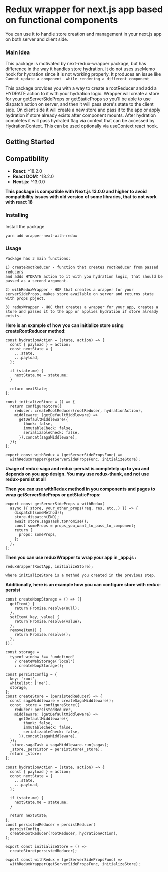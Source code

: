 # Redux wrapper for next.js app based on functional components

You can use it to handle store creation and management in your next.js app on both server and client side.

### Main idea
This package is motivated by next-redux-wrapper package, but has difference in the way it handles store hydration.
It do not uses useMemo hook for hydration since it is not working properly. It produces an issue like ```Cannot update a component  while rendering a different component```

This package provides you with a way to create a rootReducer and add a HYDRATE action to it with your hydration logic.
Wrapper will create a store for your getServerSideProps or getStaticProps so you'll be able to use dispatch action on server, and then it will pass
store's state to the client side. 
On client side it will create a new store and pass it to the app or apply hydration if store already exists after component mounts.
After hydration completes it will pass hydrated flag via context that can be accessed by HydrationContext.
This can be used optionally via useContext react hook.

## Getting Started

## Compatibility

- **React:** ^18.2.0
- **React DOM:** ^18.2.0
- **Next.js:** ^13.0.0

**This package is compatible with Next.js 13.0.0 and higher to avoid compatibility issues with old version of some libraries, that to not work with react 18**

### Installing

Install the package

```
yarn add wrapper-next-with-redux
```

### Usage

```
Package has 3 main functions:

1) createRootReducer - function that creates rootReducer from passed reducers 
and adds HYDRATE action to it with you hydration logic, that should be passed as a second argument.

2) withReduxWrapper - HOF that creates a wrapper for your serverSideProps, makes store available on server and returns state with props pbject.

3) reduxWrapper - HOC that creates a wrapper for your app, creates a store and passes it to the app or applies hydration if store already exists.

```
**Here is an example of how you can initialize store using createRootReducer method:**
```
const hydrationAction = (state, action) => {
  const { payload } = action;
  const nextState = {
    ...state,
    ...payload,
  };

  if (state.me) {
    nextState.me = state.me;
  }

  return nextState;
};

const initializeStore = () => {
  return configureStore({
    reducer: createRootReducer(rootReducer, hydrationAction),
    middleware: (getDefaultMiddleware) =>
      getDefaultMiddleware({
        thunk: false,
        immutableCheck: false,
        serializableCheck: false,
      }).concat(sagaMiddleware),
  });
};

export const withRedux = (getServerSidePropsFunc) =>
  withReduxWrapper(getServerSidePropsFunc, initializeStore);
```
**Usage of redux-saga and redux-persist is completely up to you and depends on you app design. You may use redux-thunk, and not use redux-persist at all**

**Then you can use withRedux method in you components and pages to wrap getServerSideProps or getStaticProps:**
```
export const getServerSideProps = withRedux(
  async ({ store, your_other_props(req, res, etc..) }) => {
    dispatch(someMethod));
    store.dispatch(END);
    await store.sagaTask.toPromise();
    const someProps = props_you_want_to_pass_to_component;
    return {
      props: someProps,
    };
  },
);
```

**Then you can use reduxWrapper to wrap your app in _app.js :**
```
reduxWrapper(RootApp, initializeStore);

where initializeStore is a method you created in the previous step.
```

**Additionally, here is an example how you can configure store with redux-persist**
```
const createNoopStorage = () => ({
  getItem() {
    return Promise.resolve(null);
  },
  setItem(_key, value) {
    return Promise.resolve(value);
  },
  removeItem() {
    return Promise.resolve();
  },
});

const storage =
  typeof window !== 'undefined'
    ? createWebStorage('local')
    : createNoopStorage();

const persistConfig = {
  key: 'root',
  whitelist: ['me'],
  storage,
};
const createStore = (persistedReducer) => {
  const sagaMiddleware = createSagaMiddleware();
  const _store = configureStore({
    reducer: persistedReducer,
    middleware: (getDefaultMiddleware) =>
      getDefaultMiddleware({
        thunk: false,
        immutableCheck: false,
        serializableCheck: false,
      }).concat(sagaMiddleware),
  });
  _store.sagaTask = sagaMiddleware.run(sagas);
  _store._persistor = persistStore(_store);
  return _store;
};

const hydrationAction = (state, action) => {
  const { payload } = action;
  const nextState = {
    ...state,
    ...payload,
  };

  if (state.me) {
    nextState.me = state.me;
  }

  return nextState;
};
const persistedReducer = persistReducer(
  persistConfig,
  createRootReducer(rootReducer, hydrationAction),
);

export const initializeStore = () =>
  createStore(persistedReducer);

export const withRedux = (getServerSidePropsFunc) =>
  withReduxWrapper(getServerSidePropsFunc, initializeStore);
```
